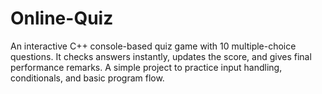 # Online-Quiz
An interactive C++ console-based quiz game with 10 multiple-choice questions. It checks answers instantly, updates the score, and gives final performance remarks. A simple project to practice input handling, conditionals, and basic program flow.
